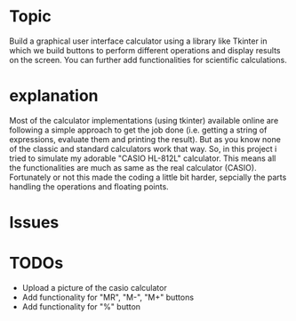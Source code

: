 # Topic
Build a graphical user interface calculator using a library like Tkinter in which we build buttons
to perform different operations and display results on the screen.
You can further add functionalities for scientific calculations.

# explanation
Most of the calculator implementations (using tkinter) available online are following a
simple approach to get the job done (i.e. getting a string of expressions, evaluate them and printing the result). But as you know none of the classic and standard calculators work that way.
So, in this project i tried to simulate my adorable "CASIO HL-812L" calculator.
This means all the functionalities are much as same as the real calculator (CASIO).
Fortunately or not this made the coding a little bit harder, sepcially the parts handling the operations and floating points.

# Issues

# TODOs
* Upload a picture of the casio calculator
* Add functionality for "MR", "M-", "M+" buttons
* Add functionality for "%" button
